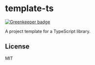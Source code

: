 # template-ts

[![Greenkeeper badge](https://badges.greenkeeper.io/ktsn/template-ts.svg)](https://greenkeeper.io/)

A project template for a TypeScript library.

## License

MIT
